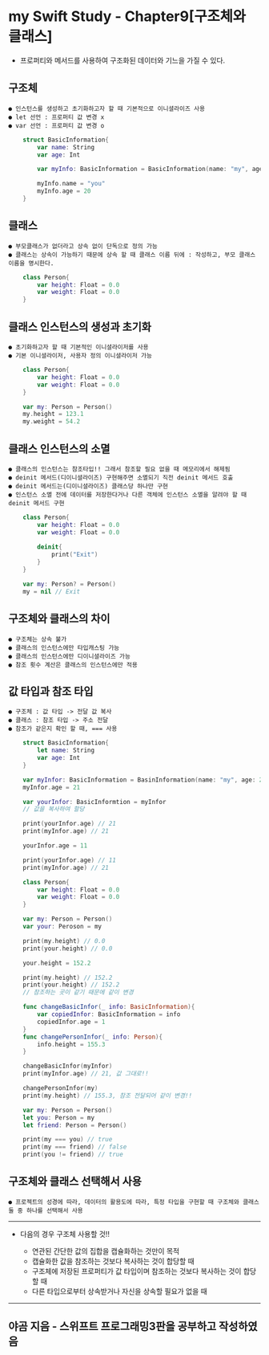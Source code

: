 
# my Swift Study - Chapter9[구조체와 클래스]
* 프로퍼티와 메서드를 사용하여 구조화된 데이터와 기느을 가질 수 있다.

## 구조체
    ● 인스턴스를 생성하고 초기화하고자 할 때 기본적으로 이니셜라이즈 사용
    ● let 선언 : 프로퍼티 값 변경 x
    ● var 선언 : 프로퍼티 값 변경 o

```Swift
    struct BasicInformation{
        var name: String
        var age: Int

        var myInfo: BasicInformation = BasicInformation(name: "my", age: 22)

        myInfo.name = "you"
        myInfo.age = 20
    }
```

##  클래스
    ● 부모클래스가 없더라고 상속 없이 단독으로 정의 가능
    ● 클래스는 상속이 가능하기 때문에 상속 할 때 클래스 이름 뒤에 : 작성하고, 부모 클래스 이름을 명시한다.

```Swift
    class Person{
        var height: Float = 0.0
        var weight: Float = 0.0
    }
```

## 클래스 인스턴스의 생성과 초기화
    ● 초기화하고자 할 때 기본적인 이니셜라이저를 사용
    ● 기본 이니셜라이저, 사용자 정의 이니셜라이저 가능

```Swift
    class Person{
        var height: Float = 0.0
        var weight: Float = 0.0
    }

    var my: Person = Person()
    my.height = 123.1
    my.weight = 54.2
```

## 클래스 인스턴스의 소멸
    ● 클래스의 인스턴스는 참조타입!! 그래서 참조할 필요 없을 때 메모리에서 해제됨
    ● deinit 메서드(디이니셜라이즈) 구현해주면 소멸되기 직전 deinit 메서드 호출
    ● deinit 메서드는(디이니셜라이즈) 클래스당 하나만 구현
    ● 인스턴스 소멸 전에 데이터를 저장한다거나 다른 객체에 인스턴스 소멸을 알려야 할 때 deinit 메서드 구현
```Swift
    class Person{
        var height: Float = 0.0
        var weight: Float = 0.0
    
        deinit{
            print("Exit")
        }
    }

    var my: Person? = Person()
    my = nil // Exit
```

## 구조체와 클래스의 차이
    ● 구조체는 상속 불가
    ● 클래스의 인스턴스에만 타입캐스팅 가능
    ● 클래스의 인스턴스에만 디이니셜라이즈 가능
    ● 참조 횟수 계산은 클래스의 인스턴스에만 적용

## 값 타입과 참조 타입
    ● 구조체 : 값 타입 -> 전달 값 복사
    ● 클래스 : 참조 타입 -> 주소 전달
    ● 참조가 같은지 확인 할 때, === 사용

```Swift
    struct BasicInformation{
        let name: String
        var age: Int
    }

    var myInfor: BasicInformation = BasinInformation(name: "my", age: 22)
    myInfor.age = 21

    var yourInfor: BasicInformtion = myInfor
    // 값을 복사하여 할당

    print(yourInfor.age) // 21
    print(myInfor.age) // 21

    yourInfor.age = 11

    print(yourInfor.age) // 11
    print(myInfor.age) // 21

    class Person{
        var height: Float = 0.0
        var weight: Float = 0.0
    }

    var my: Person = Person()
    var your: Peroson = my

    print(my.height) // 0.0
    print(your.height) // 0.0

    your.height = 152.2

    print(my.height) // 152.2
    print(your.height) // 152.2
    // 참조하는 곳이 같기 때문에 같이 변경

    func changeBasicInfor(_ info: BasicInformation){
        var copiedInfor: BasicInformation = info
        copiedInfor.age = 1
    }
    func changePersonInfor(_ info: Person){
        info.height = 155.3
    }

    changeBasicInfor(myInfor)
    print(myInfor.age) // 21, 값 그대로!!

    changePersonInfor(my)
    print(my.height) // 155.3, 참조 전달되어 같이 변경!!
```

```Swift
    var my: Person = Person()
    let you: Person = my
    let friend: Person = Person()

    print(my === you) // true
    print(my === friend) // false
    print(you != friend) // true
```

## 구조체와 클래스 선택해서 사용
    ● 프로젝트의 성경에 따라, 데이터의 활용도에 따라, 특정 타입을 구현할 때 구조체와 클래스 둘 중 하나를 선택해서 사용
---
+ 다음의 경우 구조체 사용할 것!!

    + 연관된 간단한 값의 집합을 캡슐화하는 것만이 목적
    + 캡슐화한 값을 참조하는 것보다 복사하는 것이 합당할 때
    + 구조체에 저장된 프로퍼티가 값 타입이며 참조하는 것보다 복사하는 것이 합당할 때
    + 다른 타입으로부터 상속받거나 자신을 상속할 필요가 없을 때
---
야곰 지음 - 스위프트 프로그래밍3판을 공부하고 작성하였음
---